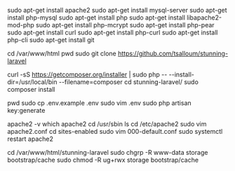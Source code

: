 sudo apt-get install apache2
sudo apt-get install mysql-server
sudo apt-get install php-mysql
sudo apt-get install php
sudo apt-get install libapache2-mod-php
sudo apt-get install php-mcrypt
sudo apt-get install php-pear
sudo apt-get install curl
sudo apt-get install php-curl
sudo apt-get install php-cli
sudo apt-get install git

cd /var/www/html
pwd
sudo git clone https://github.com/tsalloum/stunning-laravel

curl -sS https://getcomposer.org/installer | sudo php -- --install-dir=/usr/local/bin --filename=composer
cd stunning-laravel/
sudo composer install

pwd
sudo cp .env.example .env
sudo vim .env
sudo php artisan key:generate

apache2 -v
which apache2
cd /usr/sbin
ls
cd /etc/apache2
sudo vim apache2.conf
cd sites-enabled
sudo vim 000-default.conf
sudo systemctl restart apache2

cd /var/www/html/stunning-laravel
sudo chgrp -R www-data storage bootstrap/cache
sudo chmod -R ug+rwx storage bootstrap/cache
